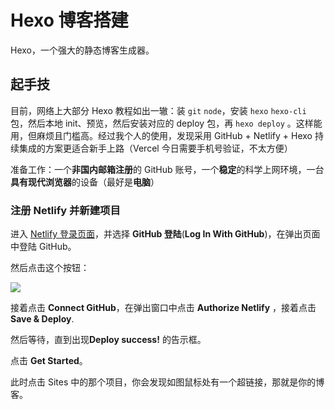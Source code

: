 # Hexo  博客搭建

Hexo，一个强大的静态博客生成器。

## 起手技

目前，网络上大部分 Hexo 教程如出一辙：装 `git`  `node`，安装 `hexo` `hexo-cli` 包，然后本地 init、预览，然后安装对应的 deploy 包，再 `hexo deploy` 。这样能用，但麻烦且门槛高。经过我个人的使用，发现采用 GitHub + Netlify + Hexo 持续集成的方案更适合新手上路（Vercel 今日需要手机号验证，不太方便）

准备工作：一个**非国内邮箱注册**的 GitHub 账号，一个**稳定**的科学上网环境，一台**具有现代浏览器**的设备（最好是**电脑**）

### 注册 Netlify 并新建项目

进入 [Netlify 登录页面](https://app.netlify.com)，并选择 **GitHub 登陆**(**Log In With GitHub**)，在弹出页面中登陆 GitHub。

然后点击这个按钮：

[![](https://www.netlify.com/img/deploy/button.svg)](https://www.netlify.com/img/deploy/button.svg)

接着点击 **Connect GitHub**，在弹出窗口中点击 **Authorize Netlify** ，接着点击 **Save & Deploy**.

然后等待，直到出现**Deploy success!** 的告示框。


点击 **Get Started**。


此时点击 Sites 中的那个项目，你会发现如图鼠标处有一个超链接，那就是你的博客。
